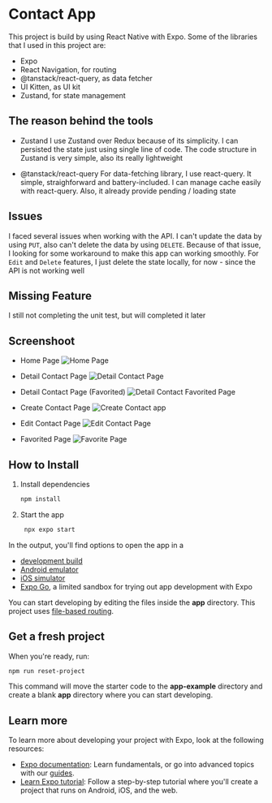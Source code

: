 # Contact App

This project is build by using React Native with Expo. Some of the libraries that I used in this project are:
- Expo
- React Navigation, for routing
- @tanstack/react-query, as data fetcher
- UI Kitten, as UI kit
- Zustand, for state management

## The reason behind the tools

* Zustand
I use Zustand over Redux because of its simplicity. I can persisted the state just using single line of code. The code
structure in Zustand is very simple, also its really lightweight

* @tanstack/react-query
For data-fetching library, I use react-query. It simple, straighforward and battery-included. I can manage cache
easily with react-query. Also, it already provide pending / loading state

## Issues

I faced several issues when working with the API.
I can't update the data by using `PUT`, also can't delete the data by using `DELETE`. Because of that issue, I looking for some
workaround to make this app can working smoothly. For `Edit` and `Delete` features, I just delete the state locally, for now - since
the API is not working well

## Missing Feature

I still not completing the unit test, but will completed it later

## Screenshoot

- Home Page
![Home Page](https://github.com/andreepratama27/contact-app/blob/main/screenshoots/home-page.PNG)

- Detail Contact Page
![Detail Contact Page](https://github.com/andreepratama27/contact-app/blob/main/screenshoots/detail-page.PNG)

- Detail Contact Page (Favorited)
![Detail Contact Favorited Page](https://github.com/andreepratama27/contact-app/blob/main/screenshoots/detail-page-favorited.PNG)

- Create Contact Page
![Create Contact app](https://github.com/andreepratama27/contact-app/blob/main/screenshoots/create-page.PNG)

- Edit Contact Page
![Edit Contact Page](https://github.com/andreepratama27/contact-app/blob/main/screenshoots/edit-page.PNG)

- Favorited Page
![Favorite Page](https://github.com/andreepratama27/contact-app/blob/main/screenshoots/favorite-page.PNG)

## How to Install

1. Install dependencies

   ```bash
   npm install
   ```

2. Start the app

   ```bash
    npx expo start
   ```

In the output, you'll find options to open the app in a

- [development build](https://docs.expo.dev/develop/development-builds/introduction/)
- [Android emulator](https://docs.expo.dev/workflow/android-studio-emulator/)
- [iOS simulator](https://docs.expo.dev/workflow/ios-simulator/)
- [Expo Go](https://expo.dev/go), a limited sandbox for trying out app development with Expo

You can start developing by editing the files inside the **app** directory. This project uses [file-based routing](https://docs.expo.dev/router/introduction).

## Get a fresh project

When you're ready, run:

```bash
npm run reset-project
```

This command will move the starter code to the **app-example** directory and create a blank **app** directory where you can start developing.

## Learn more

To learn more about developing your project with Expo, look at the following resources:

- [Expo documentation](https://docs.expo.dev/): Learn fundamentals, or go into advanced topics with our [guides](https://docs.expo.dev/guides).
- [Learn Expo tutorial](https://docs.expo.dev/tutorial/introduction/): Follow a step-by-step tutorial where you'll create a project that runs on Android, iOS, and the web.
